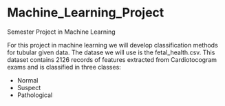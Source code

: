 # Machine_Learning_Project
Semester Project in Machine Learning

For this project in machine learning we will develop classification methods for tubular given data. The datase we will use is the fetal_health.csv. This dataset contains 2126 records of features extracted from Cardiotocogram exams and is classified in three classes:
- Normal
- Suspect
- Pathological
